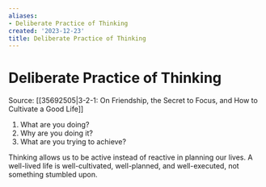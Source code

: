 ```yaml
---
aliases:
- Deliberate Practice of Thinking
created: '2023-12-23'
title: Deliberate Practice of Thinking
---
```


# Deliberate Practice of Thinking

Source: [[35692505|3-2-1: On Friendship, the Secret to Focus, and How to Cultivate a Good Life]]

1. What are you doing?
2. Why are you doing it?
3. What are you trying to achieve?

Thinking allows us to be active instead of reactive in planning our lives. A well-lived life is well-cultivated, well-planned, and well-executed, not something stumbled upon.